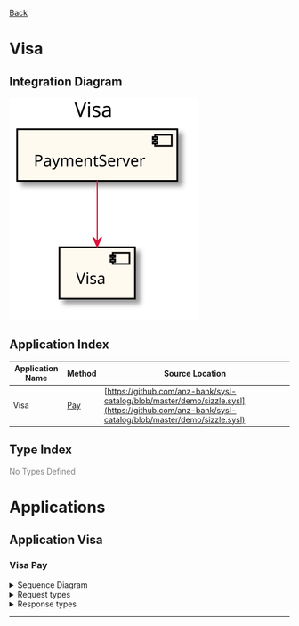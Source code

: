 

[Back](../README.md)


# Visa

## Integration Diagram
![](integration.svg)







## Application Index


| Application Name | Method | Source Location |
|----|----|----|
| Visa | [Pay](#Visa-Pay) | [https://github.com/anz-bank/sysl-catalog/blob/master/demo/sizzle.sysl](https://github.com/anz-bank/sysl-catalog/blob/master/demo/sizzle.sysl)|  




## Type Index





<span style="color:grey">No Types Defined</span>







# Applications





## Application Visa












### <a name=Visa-Pay></a>Visa Pay


<details>
<summary>Sequence Diagram</summary>

![](Visa/pay.svg)
</details>

<details>
<summary>Request types</summary>


<span style="color:grey">No Request types</span>






</details>

<details>
<summary>Response types</summary>





<span style="color:grey">No Response Types</span>

</details>


---






<div class="footer">

